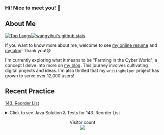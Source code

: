 ### Hi! Nice to meet you! 👋




## About Me


[![Top Langs](https://github-readme-stats.vercel.app/api/top-langs/?username=istarwyh&hide=css&layout=compact)](https://github.com/anuraghazra/github-readme-stats)[![wangyihui's github stats](https://github-readme-stats.vercel.app/api?username=istarwyh "![wangyihui's github stats")](https://github.com/istarwyh)

If you want to know more about me, welcome to see [my online resume](https://istarwyh.github.io/resume-it) and [my blog](https://xiaohui.cool)! Thank you!😄

I'm currently exploring what it means to be "Farming in the Cyber World", a concept I delve into more on [my blog](https://xiaohui.cool/Farming-in-the-cyber-world). This journey involves cultivating digital projects and ideas. I'm also thrilled that my `writingHelper` project has grown to serve over 12,000 users!

## Recent Practice
[143. Reorder List](https://leetcode-cn.com/problems/reorder-list/)

<details>
<summary>Click to see Java Solution & Tests for 143. Reorder List</summary>

```java

    public void reorderList(ListNode head) {
        if (head == null || head.next == null)
            return;
        ListNode splitNode = getFirstPartEndNodeAsSplitNode(head);
        ListNode secondPartStartNode = splitNode.next;
        ListNode l1 = getFirstPartHeadNode(head,splitNode);
        ListNode l2 = getSecondPartHeadNode(secondPartStartNode);
        merge(l1, l2);
    }

    /**
     *将要反转的链表看为两部分,返回第一部分尾结点
     */
    public ListNode getFirstPartEndNodeAsSplitNode(ListNode head){
        ListNode prev = null, slow = head, fast = head;
        while (fast != null && fast.next != null) {
            prev = slow;
            slow = slow.next;
            fast = fast.next.next;
        }
        return prev;
    }

    /**
     * 切割得到第一部分链表
     * @param head 链表原始头结点
     * @param endNode 切割后第一部分链表尾结点
     * @return ListNode
     */
    public ListNode getFirstPartHeadNode(ListNode head, ListNode endNode) {
        endNode.next = null;
        return head;
    }

    public ListNode getSecondPartHeadNode(ListNode head) {
        if (head == null)
            return null;
        ListNode prev = null;
        ListNode cur = head;
        while (cur != null) {
            final ListNode next = cur.next;

            pointToPreNode(prev, cur);

            prev = cur;
            cur = next;
        }
        return prev;
    }

    private void pointToPreNode(ListNode prev, ListNode cur) {
        cur.next = prev;
    }

    /**
     * 交替相连接结点,新链表 以 l1 为头结点
     * @param l1 head所在的链表，同时也是切割后第一部分链表
     * @param l2 切割后第二部分链表
     */
    public void merge(ListNode l1, ListNode l2) {
        while (l1 != null && l2 != null) {
            final ListNode l1Next = l1.next, l2Next = l2.next;
            jointInTurn(l1, l2, l1Next,l2Next);

            l1 = l1Next;
            l2 = l2Next;
        }
    }

    private void jointInTurn(ListNode l1, ListNode l2, ListNode l1Next,ListNode l2Next) {
        l1.next = l2;
        // when l1Next is null, we don't need to joint them in turn just pointing to end node -- l2Next
        if(l1Next == null){
            l2.next = l2Next;
        }else {
            l2.next = l1Next;
        }
    }
```

```java
class LinkedListTest {

    private LinkedList linkedList;
    private ListNode node1;

    private ListNode oddNodeListHead;
    private ListNode evenNodeListHead;

    @BeforeEach
    void setUp() {
        linkedList = new LinkedList();
        node1 = new ListNode(1);
        oddNodeListHead = ListNode.createNodeList(1, 2, 3, 4, 5);
        evenNodeListHead = ListNode.createNodeList(1, 2, 3, 4);
    }

    @Nested
    class ReorderList{

        /**
         * Actually it is difficult to verify do nothing in {@link  LinkedList#reorderList(ListNode)}
         * when we don't know what exact implement in it
         */
        @Test
        void should_do_nothing_when_input_head_is_null() {
            linkedList.reorderList(null);
        }

        @Test
        void should_return_the_same_when_input_one_node(){
            ListNode input = node1;
            linkedList.reorderList(input);
            assertSame(node1,input);
        }

        @Test
        void should_pass_when_the_length_is_odd(){
            linkedList.reorderList(oddNodeListHead);

            assertEquals("{ val:1  next:{ val:5  next:{ val:2  next:{ val:4  next:{ val:3  next:null}}}}}",
                    oddNodeListHead.toString());
        }

        @Test
        void should_pass_when_the_length_is_even(){
            linkedList.reorderList(evenNodeListHead);

            assertEquals("{ val:1  next:{ val:4  next:{ val:2  next:{ val:3  next:null}}}}",
                    evenNodeListHead.toString());
        }

        @Nested
        class GetFirstPartEndNodeAsSplitNode{

            @Test
            void should_get_first_part_end_node_as_split_node_when_the_length_is_odd(){
                ListNode splitNode = linkedList.getFirstPartEndNodeAsSplitNode(oddNodeListHead);
                assertEquals("{ val:2  next:{ val:3  next:{ val:4  next:{ val:5  next:null}}}}",splitNode.toString());
            }

            @Test
            void should_get_first_part_end_node_as_split_node_when_the_length_is_even(){
                ListNode splitNode = linkedList.getFirstPartEndNodeAsSplitNode(evenNodeListHead);
                assertEquals("{ val:2  next:{ val:3  next:{ val:4  next:null}}}",splitNode.toString());
            }
        }

        @Nested
        class GetFirstPart{
            @Test
            void should_cult_to_first_part(){
                ListNode firstPart = linkedList.getFirstPartHeadNode(oddNodeListHead, oddNodeListHead.next);
                assertEquals("{ val:1  next:{ val:2  next:null}}",firstPart.toString());
            }
        }

        @Nested
        class GetSecondPart {

            @Test
            void should_directly_reverse_odd_list(){
                ListNode listNode = linkedList.getSecondPartHeadNode(oddNodeListHead);
                assertEquals("{ val:5  next:{ val:4  next:{ val:3  next:{ val:2  next:{ val:1  next:null}}}}}",
                        listNode.toString());
            }

            @Test
            void should_directly_reverse_even_list(){
                ListNode listNode = linkedList.getSecondPartHeadNode(evenNodeListHead);
                assertEquals("{ val:4  next:{ val:3  next:{ val:2  next:{ val:1  next:null}}}}",
                        listNode.toString());
            }
        }

        @Nested
        class Merge{

            @Test
            void should_joint_two_node_List_in_turn_with_order_even_odd(){
                linkedList.merge(evenNodeListHead,oddNodeListHead);
                assertEquals("{ val:1  next:{ val:1  next:{ val:2  next:{ val:2  next:{ val:3  " +
                                "next:{ val:3  next:{ val:4  next:{ val:4  next:{ val:5  next:null}}}}}}}}}",
                        evenNodeListHead.toString());
            }

            @Test
            void should_joint_two_node_List_in_turn_with_order_odd_even(){
                linkedList.merge(oddNodeListHead,evenNodeListHead);
                assertEquals("{ val:1  next:{ val:1  next:{ val:2  next:{ val:2  next:{ val:3  " +
                                "next:{ val:3  next:{ val:4  next:{ val:4  next:{ val:5  next:null}}}}}}}}}",
                        oddNodeListHead.toString());
            }
        }
    }
}
```

</details>


<p align="center"> 
  Visitor count<br>
  <img src="https://profile-counter.glitch.me/istarwyh/count.svg" />
</p>
